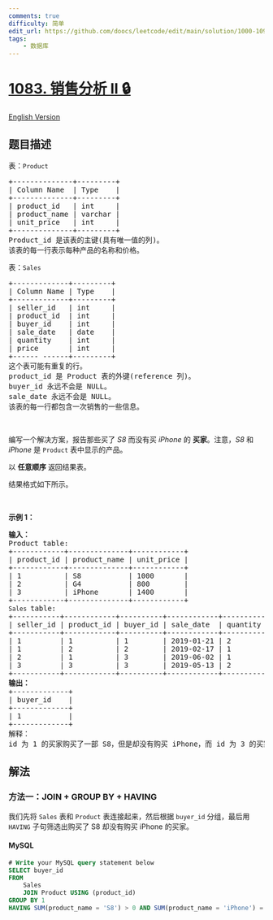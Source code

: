 ```yaml
---
comments: true
difficulty: 简单
edit_url: https://github.com/doocs/leetcode/edit/main/solution/1000-1099/1083.Sales%20Analysis%20II/README.md
tags:
    - 数据库
---
```


<!-- problem:start -->

# [1083. 销售分析 II 🔒](https://leetcode.cn/problems/sales-analysis-ii)

[English Version](/solution/1000-1099/1083.Sales%20Analysis%20II/README_EN.md)

## 题目描述

<!-- description:start -->

<p>表：<code>Product</code></p>

<pre>
+--------------+---------+
| Column Name  | Type    |
+--------------+---------+
| product_id   | int     |
| product_name | varchar |
| unit_price   | int     |
+--------------+---------+
Product_id 是该表的主键(具有唯一值的列)。
该表的每一行表示每种产品的名称和价格。
</pre>

<p>表：<code>Sales</code></p>

<pre>
+-------------+---------+
| Column Name | Type    |
+-------------+---------+
| seller_id   | int     |
| product_id  | int     |
| buyer_id    | int     |
| sale_date   | date    |
| quantity    | int     |
| price       | int     |
+------ ------+---------+
这个表可能有重复的行。
product_id 是 Product 表的外键(reference 列)。
buyer_id 永远不会是 NULL。
sale_date 永远不会是 NULL。
该表的每一行都包含一次销售的一些信息。
</pre>

<p>&nbsp;</p>

<p>编写一个解决方案，报告那些买了 <em>S8</em> 而没有买 <em>iPhone</em> 的 <strong>买家</strong>。注意，<em>S8</em> 和 <em>iPhone</em> 是 <code>Product</code> 表中显示的产品。</p>

<p>以 <strong>任意顺序</strong> 返回结果表。</p>

<p>结果格式如下所示。</p>

<p>&nbsp;</p>

<p><strong>示例 1：</strong></p>

<pre>
<strong>输入：</strong>
Product table:
+------------+--------------+------------+
| product_id | product_name | unit_price |
+------------+--------------+------------+
| 1          | S8           | 1000       |
| 2          | G4           | 800        |
| 3          | iPhone       | 1400       |
+------------+--------------+------------+
<code>Sales </code>table:
+-----------+------------+----------+------------+----------+-------+
| seller_id | product_id | buyer_id | sale_date  | quantity | price |
+-----------+------------+----------+------------+----------+-------+
| 1         | 1          | 1        | 2019-01-21 | 2        | 2000  |
| 1         | 2          | 2        | 2019-02-17 | 1        | 800   |
| 2         | 1          | 3        | 2019-06-02 | 1        | 800   |
| 3         | 3          | 3        | 2019-05-13 | 2        | 2800  |
+-----------+------------+----------+------------+----------+-------+
<strong>输出：</strong>
+-------------+
| buyer_id    |
+-------------+
| 1           |
+-------------+
解释：
id 为 1 的买家购买了一部 S8，但是却没有购买 iPhone，而 id 为 3 的买家却同时购买了这 2 部手机。
</pre>

<!-- description:end -->

## 解法

<!-- solution:start -->

### 方法一：JOIN + GROUP BY + HAVING

我们先将 `Sales` 表和 `Product` 表连接起来，然后根据 `buyer_id` 分组，最后用 `HAVING` 子句筛选出购买了 S8 却没有购买 iPhone 的买家。

<!-- tabs:start -->

#### MySQL

```sql
# Write your MySQL query statement below
SELECT buyer_id
FROM
    Sales
    JOIN Product USING (product_id)
GROUP BY 1
HAVING SUM(product_name = 'S8') > 0 AND SUM(product_name = 'iPhone') = 0;
```

<!-- tabs:end -->

<!-- solution:end -->

<!-- problem:end -->
